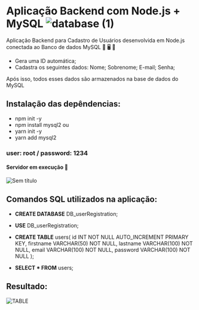 # Aplicação Backend com Node.js + MySQL ![database (1)](https://user-images.githubusercontent.com/96146165/167915387-a1832398-48a4-4261-8ca9-febea674d17c.png)
Aplicação Backend para Cadastro de Usuários desenvolvida em Node.js conectada ao Banco de dados MySQL 👥 🖥 💾 

- Gera uma ID automática;
- Cadastra os seguintes dados: 
Nome;
Sobrenome;
E-mail;
Senha;

Após isso, todos esses dados são armazenados na base de dados do MySQL

## Instalação das depêndencias:
- npm init -y
- npm install mysql2
ou
- yarn init -y
- yarn add mysql2

### user: root / password: 1234

#### Servidor em execução 👏
![Sem título](https://user-images.githubusercontent.com/96146165/169265521-a5f92a5e-1176-4b49-8b3f-02bcff31f72b.png)

## Comandos SQL utilizados na aplicação:

- <strong>CREATE DATABASE</strong> DB_userRegistration;

- <strong>USE</strong> DB_userRegistration;

- <strong>CREATE TABLE</strong> users(
    id INT NOT NULL AUTO_INCREMENT PRIMARY KEY, 
    firstname VARCHAR(50) NOT NULL, 
    lastname VARCHAR(100) NOT NULL,
    email VARCHAR(100) NOT NULL, 
    password VARCHAR(100) NOT NULL
);

- <strong>SELECT * FROM</strong> users;

## Resultado:

![TABLE](https://user-images.githubusercontent.com/96146165/169265378-c82e4dc1-598c-4a37-a119-d6a317fa9ada.png)


